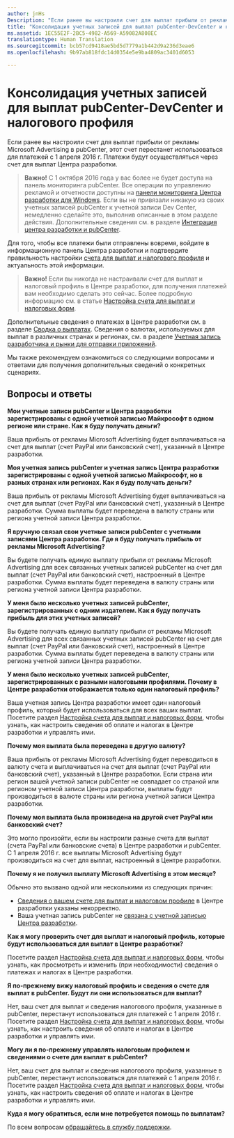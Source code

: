 ```yaml
---
author: jnHs
Description: "Если ранее вы настроили счет для выплат прибыли от рекламы Microsoft Advertising в pubCenter, этот счет перестанет использоваться для платежей с 1 апреля 2016 г. Теперь платежи будут осуществляться через счет для выплат Центра разработки."
title: "Консолидация учетных записей для выплат pubCenter-DevCenter и налогового профиля"
ms.assetid: 1EC55E2F-2BC5-4982-A569-A59082A808EC
translationtype: Human Translation
ms.sourcegitcommit: bcb57cd9418ae5bd5d7779a1b442d9a236d3eae6
ms.openlocfilehash: 9b97ab818fdc14d0354e5e9ba4809ac3401d6053

---
```


# Консолидация учетных записей для выплат pubCenter-DevCenter и налогового профиля


Если ранее вы настроили счет для выплат прибыли от рекламы Microsoft Advertising в pubCenter, этот счет перестанет использоваться для платежей с 1 апреля 2016 г. Платежи будут осуществляться через счет для выплат Центра разработки.

> **Важно!** C 1 октября 2016 года у вас более не будет доступа на панель мониторинга pubCenter. Все операции по управлению рекламой и отчетности доступны на [панели мониторинга Центра разработки для Windows](https://developer.microsoft.com/dashboard/apps/overview). Если вы не привязали никакую из своих учетных записей pubCenter к учетной записи Dev Center, немедленно сделайте это, выполнив описанные в этом разделе действия. Дополнительные сведения см. в разделе [Интеграция центра разработки и pubCenter](pubcenter-dev-center-integration.md).

Для того, чтобы все платежи были отправлены вовремя, войдите в информационную панель Центра разработки и подтвердите правильность настройки [счета для выплат и налогового профиля](setting-up-your-payout-account-and-tax-forms.md) и актуальность этой информации.

> **Важно!** Если вы никогда не настраивали счет для выплат и налоговый профиль в Центре разработки, для получения платежей вам необходимо сделать это сейчас. Более подробную информацию см. в статье [Настройка счета для выплат и налоговых форм](setting-up-your-payout-account-and-tax-forms.md).

Дополнительные сведения о платежах в Центре разработки см. в разделе [Сводка о выплатах](payout-summary.md). Сведения о валютах, используемых для выплат в различных странах и регионах, см. в разделе [Учетная запись разработчика и рынки для отправки приложений](account-types-locations-and-fees.md#account_markets).

Мы также рекомендуем ознакомиться со следующими вопросами и ответами для получения дополнительных сведений о конкретных сценариях.

## Вопросы и ответы

**Мои учетные записи pubCenter и Центра разработки зарегистрированы с одной учетной записью Майкрософт в одном регионе или стране. Как я буду получать деньги?**

Ваша прибыль от рекламы Microsoft Advertising будет выплачиваться на счет для выплат (счет PayPal или банковский счет), указанный в Центре разработки.

**Моя учетная запись pubCenter и учетная запись Центра разработки зарегистрированы с одной учетной записью Майкрософт, но в разных странах или регионах. Как я буду получать деньги?**

Ваша прибыль от рекламы Microsoft Advertising будет выплачиваться на счет для выплат (счет PayPal или банковский счет), указанный в Центре разработки. Сумма выплаты будет переведена в валюту страны или региона учетной записи Центра разработки.

**Я вручную связал свои учетные записи pubCenter с учетными записями Центра разработки. Где я буду получать прибыль от рекламы Microsoft Advertising?**

Вы будете получать единую выплату прибыли от рекламы Microsoft Advertising для всех связанных учетных записей pubCenter на счет для выплат (счет PayPal или банковский счет), настроенный в Центре разработки. Сумма выплаты будет переведена в валюту страны или региона учетной записи Центра разработки.

**У меня было несколько учетных записей pubCenter, зарегистрированных с одним издателем. Как я буду получать прибыль для этих учетных записей?**

Вы будете получать единую выплату прибыли от рекламы Microsoft Advertising для всех связанных учетных записей pubCenter на счет для выплат (счет PayPal или банковский счет), настроенный в Центре разработки. Сумма выплаты будет переведена в валюту страны или региона учетной записи Центра разработки.

**У меня было несколько учетных записей pubCenter, зарегистрированных с разными налоговыми профилями. Почему в Центре разработки отображается только один налоговый профиль?**

Ваша учетная запись Центра разработки имеет один налоговый профиль, который будет использоваться для всех ваших выплат. Посетите раздел [Настройка счета для выплат и налоговых форм](setting-up-your-payout-account-and-tax-forms.md), чтобы узнать, как настроить сведения об оплате и налогах в Центре разработки и управлять ими.

**Почему моя выплата была переведена в другую валюту?**

Ваша прибыль от рекламы Microsoft Advertising будет переводиться в валюту счета и выплачиваться на счет для выплат (счет PayPal или банковский счет), указанный в Центре разработки. Если страна или регион вашей учетной записи pubCenter не совпадает со страной или регионом учетной записи Центра разработки, выплаты будут производиться в валюте страны или региона учетной записи Центра разработки.

**Почему моя выплата была произведена на другой счет PayPal или банковский счет?**

Это могло произойти, если вы настроили разные счета для выплат (счета PayPal или банковские счета) в Центре разработки и pubCenter. С 1 апреля 2016 г. все выплаты Microsoft Advertising будут производиться на счет для выплат, настроенный в Центре разработки.

**Почему я не получил выплату Microsoft Advertising в этом месяце?**

Обычно это вызвано одной или несколькими из следующих причин:

-   [Сведения о вашем счете для выплат и налоговом профиле](setting-up-your-payout-account-and-tax-forms.md) в Центре разработки указаны некорректно.
-   Ваша учетная запись pubCenter не [связана с учетной записью Центра разработки](pubcenter-dev-center-integration.md).

**Как я могу проверить счет для выплат и налоговый профиль, которые будут использоваться для выплат в Центре разработки?**

Посетите раздел [Настройка счета для выплат и налоговых форм](setting-up-your-payout-account-and-tax-forms.md), чтобы узнать, как просмотреть и изменить (при необходимости) сведения о платежах и налогах в Центре разработки.

**Я по-прежнему вижу налоговый профиль и сведения о счете для выплат в pubCenter. Будут ли они использоваться для выплат?**

Нет, ваш счет для выплат и сведения налогового профиля, указанные в pubCenter, перестанут использоваться для платежей с 1 апреля 2016 г. Посетите раздел [Настройка счета для выплат и налоговых форм](setting-up-your-payout-account-and-tax-forms.md), чтобы узнать, как настроить сведения об оплате и налогах в Центре разработки и управлять ими.

**Могу ли я по-прежнему управлять налоговым профилем и сведениями о счете для выплат в pubCenter?**

Нет, ваш счет для выплат и сведения налогового профиля, указанные в pubCenter, перестанут использоваться для платежей с 1 апреля 2016 г. Посетите раздел [Настройка счета для выплат и налоговых форм](setting-up-your-payout-account-and-tax-forms.md), чтобы узнать, как настроить сведения об оплате и налогах в Центре разработки и управлять ими.

**Куда я могу обратиться, если мне потребуется помощь по выплатам?**

По всем вопросам [обращайтесь в службу поддержки](http://go.microsoft.com/fwlink/p/?LinkId=733342).

 

 



<!--HONumber=Sep16_HO3-->


